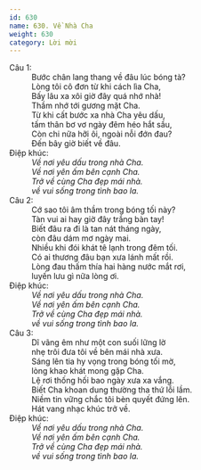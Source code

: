 ```yaml
---
id: 630
name: 630. Về Nhà Cha
weight: 630
category: Lời mời
---
```

<dl><dt>Câu 1:</dt><dd data-verse="1">Bước chân lang thang về đâu lúc bóng tà? <br/>Lòng tôi cô đơn từ khi cách lìa Cha, <br/>Bấy lâu xa xôi giờ đây quá nhớ nhà! <br/>Thầm nhớ tới gương mặt Cha. <br/>Từ khi cất bước xa nhà Cha yêu dấu, <br/>tấm thân bơ vơ ngày đêm héo hắt sầu, <br/>Còn chi nữa hỡi ôi, ngoài nỗi đớn đau? <br/>Đến bây giờ biết về đâu. </dd><dt>Điệp khúc:</dt><dd data-chorus="1"><em>Về nơi yêu dấu trong nhà Cha. <br/>Về nơi yên ấm bên cạnh Cha. <br/>Trở về cùng Cha đẹp mái nhà. <br/>về vui sống trong tình bao la. </em></dd><dt>Câu 2:</dt><dd data-verse="2">Cớ sao tôi âm thầm trong bóng tối này? <br/>Tàn vui ai hay giờ đây trắng bàn tay! <br/>Biết đâu ra đi là tan nát tháng ngày, <br/>còn đâu dám mơ ngày mai. <br/>Nhiều khi đói khát tê lạnh trong đêm tối. <br/>Có ai thương đâu bạn xưa lánh mất rồi. <br/>Lòng đau thấm thía hai hàng nước mắt rơi, <br/>luyến lưu gì nữa lòng ơi. </dd><dt>Điệp khúc:</dt><dd data-chorus="1"><em>Về nơi yêu dấu trong nhà Cha. <br/>Về nơi yên ấm bên cạnh Cha. <br/>Trở về cùng Cha đẹp mái nhà. <br/>về vui sống trong tình bao la. </em></dd><dt>Câu 3:</dt><dd data-verse="3">Dĩ vãng êm như một con suối lững lờ <br/>nhẹ trôi đưa tôi về bên mái nhà xưa. <br/>Sáng lên tia hy vọng trong bóng tối mờ, <br/>lòng khao khát mong gặp Cha. <br/>Lệ rơi thống hối bao ngày xưa xa vắng. <br/>Biết Cha khoan dung thường tha thứ lỗi lầm. <br/>Niềm tin vững chắc tôi bèn quyết đứng lên. <br/>Hát vang nhạc khúc trở về. </dd><dt>Điệp khúc:</dt><dd data-chorus="1"><em>Về nơi yêu dấu trong nhà Cha. <br/>Về nơi yên ấm bên cạnh Cha. <br/>Trở về cùng Cha đẹp mái nhà. <br/>về vui sống trong tình bao la. </em></dd></dl>
